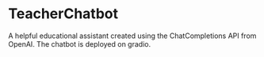 # TeacherChatbot
A helpful educational assistant created using the ChatCompletions API from OpenAI. The chatbot is deployed on gradio.
